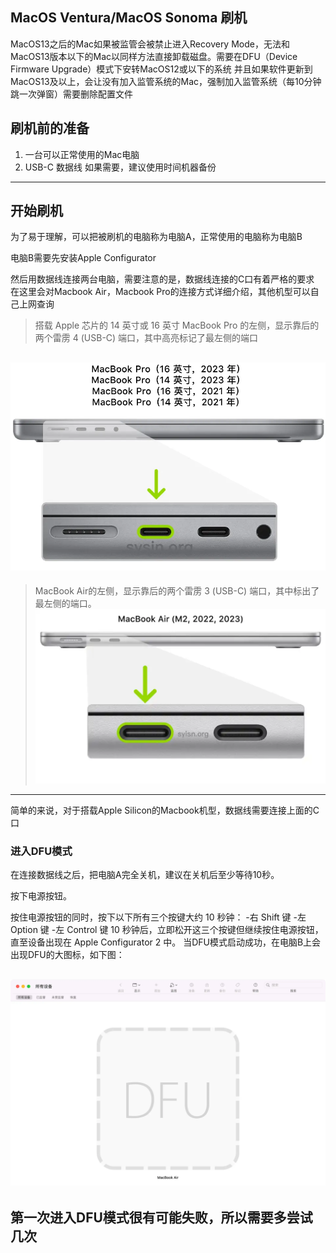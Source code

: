 ## MacOS Ventura/MacOS Sonoma 刷机
MacOS13之后的Mac如果被监管会被禁止进入Recovery Mode，无法和MacOS13版本以下的Mac以同样方法直接卸载磁盘。需要在DFU（Device Firmware Upgrade）模式下安转MacOS12或以下的系统
并且如果软件更新到MacOS13及以上，会让没有加入监管系统的Mac，强制加入监管系统（每10分钟跳一次弹窗）需要删除配置文件

## 刷机前的准备
1. 一台可以正常使用的Mac电脑
2. USB-C 数据线
如果需要，建议使用时间机器备份

---
## 开始刷机
为了易于理解，可以把被刷机的电脑称为电脑A，正常使用的电脑称为电脑B

电脑B需要先安装Apple Configurator

然后用数据线连接两台电脑，需要注意的是，数据线连接的C口有着严格的要求
在这里会对Macbook Air，Macbook Pro的连接方式详细介绍，其他机型可以自己上网查询
>搭载 Apple 芯片的 14 英寸或 16 英寸 MacBook Pro 的左侧，显示靠后的两个雷雳 4 (USB-C) 端口，其中高亮标记了最左侧的端口

![Macbook Pro](macbookPro.webp)
---
>MacBook Air的左侧，显示靠后的两个雷雳 3 (USB-C) 端口，其中标出了最左侧的端口。
![Macbook Air](macbookAir.webp)
---

简单的来说，对于搭载Apple Silicon的Macbook机型，数据线需要连接上面的C口

### 进入DFU模式
在连接数据线之后，把电脑A完全关机，建议在关机后至少等待10秒。

按下电源按钮。

按住电源按钮的同时，按下以下所有三个按键大约 10 秒钟：
-右 Shift 键
-左 Option 键
-左 Control 键
10 秒钟后，立即松开这三个按键但继续按住电源按钮，直至设备出现在 Apple Configurator 2 中。
当DFU模式启动成功，在电脑B上会出现DFU的大图标，如下图：

![DFU-success](DFU.webp)
---
第一次进入DFU模式很有可能失败，所以需要多尝试几次
---







